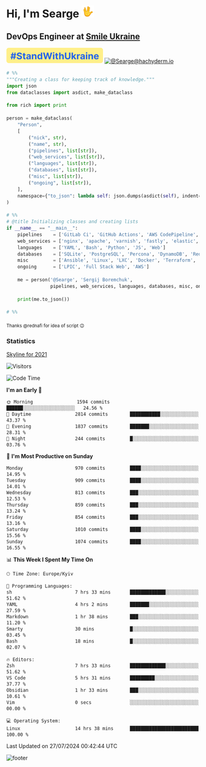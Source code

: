 # Hi, I'm Searge <img src="images/vulcan.webp" style="display: inline-block; margin: 0; height: 2rem" alt="Vulcan salute" />

## DevOps Engineer at [Smile Ukraine](https://smile-ukraine.com/en)

[![Stand With Ukraine](https://raw.githubusercontent.com/vshymanskyy/StandWithUkraine/main/badges/StandWithUkraine.svg)](https://stand-with-ukraine.pp.ua)
<a rel="me" href="https://hachyderm.io/@Searge">![@Searge@hachyderm.io](https://img.shields.io/badge/-@Searge-%232B90D9?logo=mastodon&logoColor=white)</a>

```python
# %%
"""Creating a class for keeping track of knowledge."""
import json
from dataclasses import asdict, make_dataclass

from rich import print

person = make_dataclass(
    "Person",
    [
        ("nick", str),
        ("name", str),
        ("pipelines", list[str]),
        ("web_services", list[str]),
        ("languages", list[str]),
        ("databases", list[str]),
        ("misc", list[str]),
        ("ongoing", list[str]),
    ],
    namespace={"to_json": lambda self: json.dumps(asdict(self), indent=4)},
)

# %%
# @title Initializing classes and creating lists
if __name__ == "__main__":
    pipelines    = ['GitLab Ci', 'GitHub Actions', 'AWS CodePipeline', 'Jenkins']
    web_services = ['nginx', 'apache', 'varnish', 'fastly', 'elastic', 'solr']
    languages    = ['YAML', 'Bash', 'Python', 'JS', 'Web']
    databases    = ['SQLite', 'PostgreSQL', 'Percona', 'DynamoDB', 'Redis']
    misc         = ['Ansible', 'Linux', 'LXC', 'Docker', 'Terraform', 'AWS']
    ongoing      = ['LPIC', 'Full Stack Web', 'AWS']

    me = person('@Searge', 'Sergij Boremchuk',
                pipelines, web_services, languages, databases, misc, ongoing)

    print(me.to_json())

# %%

```

<sub>Thanks @rednafi for idea of script :wink:</sub>

### Statistics

[Skyline for 2021](https://skyline.github.com/Searge/2021)

![Visitors](https://komarev.com/ghpvc/?username=searge&label=Profile%20views&color=0e75b6&style=flat) 
<!--START_SECTION:waka-->
![Code Time](http://img.shields.io/badge/Code%20Time-2%2C682%20hrs%2036%20mins-blue)

**I'm an Early 🐤** 

```text
🌞 Morning                1594 commits        ██████░░░░░░░░░░░░░░░░░░░   24.56 % 
🌆 Daytime                2814 commits        ███████████░░░░░░░░░░░░░░   43.37 % 
🌃 Evening                1837 commits        ███████░░░░░░░░░░░░░░░░░░   28.31 % 
🌙 Night                  244 commits         █░░░░░░░░░░░░░░░░░░░░░░░░   03.76 % 
```
📅 **I'm Most Productive on Sunday** 

```text
Monday                   970 commits         ████░░░░░░░░░░░░░░░░░░░░░   14.95 % 
Tuesday                  909 commits         ████░░░░░░░░░░░░░░░░░░░░░   14.01 % 
Wednesday                813 commits         ███░░░░░░░░░░░░░░░░░░░░░░   12.53 % 
Thursday                 859 commits         ███░░░░░░░░░░░░░░░░░░░░░░   13.24 % 
Friday                   854 commits         ███░░░░░░░░░░░░░░░░░░░░░░   13.16 % 
Saturday                 1010 commits        ████░░░░░░░░░░░░░░░░░░░░░   15.56 % 
Sunday                   1074 commits        ████░░░░░░░░░░░░░░░░░░░░░   16.55 % 
```


📊 **This Week I Spent My Time On** 

```text
🕑︎ Time Zone: Europe/Kyiv

💬 Programming Languages: 
sh                       7 hrs 33 mins       █████████████░░░░░░░░░░░░   51.62 % 
YAML                     4 hrs 2 mins        ███████░░░░░░░░░░░░░░░░░░   27.59 % 
Markdown                 1 hr 38 mins        ███░░░░░░░░░░░░░░░░░░░░░░   11.20 % 
Smarty                   30 mins             █░░░░░░░░░░░░░░░░░░░░░░░░   03.45 % 
Bash                     18 mins             █░░░░░░░░░░░░░░░░░░░░░░░░   02.07 % 

🔥 Editors: 
Zsh                      7 hrs 33 mins       █████████████░░░░░░░░░░░░   51.62 % 
VS Code                  5 hrs 31 mins       █████████░░░░░░░░░░░░░░░░   37.77 % 
Obsidian                 1 hr 33 mins        ███░░░░░░░░░░░░░░░░░░░░░░   10.61 % 
Vim                      0 secs              ░░░░░░░░░░░░░░░░░░░░░░░░░   00.00 % 

💻 Operating System: 
Linux                    14 hrs 38 mins      █████████████████████████   100.00 % 
```


 Last Updated on 27/07/2024 00:42:44 UTC
<!--END_SECTION:waka-->

![footer](https://capsule-render.vercel.app/api?type=waving&color=gradient&customColorList=14,21&height=82&section=footer)
